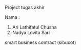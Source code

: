 Project tugas akhir

Nama : 
1. Ari Lathifatul Chusna
2. Nadya Lovita Sari

smart business contract (sibucot)
